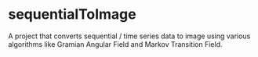 # sequentialToImage

A project that converts sequential / time series data to image using various algorithms like Gramian Angular Field and Markov Transition Field.
